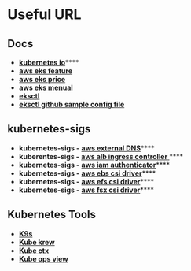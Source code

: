 # Useful URL

## Docs

* [**kubernetes io**](https://kubernetes.io)****
* ****[**aws eks feature**](https://aws.amazon.com/ko/eks/features/)****
* ****[**aws eks price**](https://aws.amazon.com/ko/eks/pricing/)****
* ****[**aws eks menual**](https://docs.aws.amazon.com/ko\_kr/eks/latest/userguide/getting-started.html)****
* ****[**eksctl**](https://eksctl.io)****
* ****[**eksctl github sample config file**](https://github.com/weaveworks/eksctl/tree/main/examples)****

## kubernetes-sigs

* **kubernetes-sigs -** [**aws external DNS**](https://github.com/kubernetes-sigs/external-dns)****
* **kuberentes-sigs -** [**aws alb ingress controller** ](https://github.com/kubernetes-sigs/aws-alb-ingress-controller)****
* **kubernetes-sigs -** [**aws iam authenticator**](https://github.com/kubernetes-sigs/aws-iam-authenticator)****
* **kubernetes-sigs -** [**aws ebs csi driver**](https://github.com/kubernetes-sigs/aws-ebs-csi-driver)****
* **kubernetes-sigs -** [**aws efs csi driver**](https://github.com/kubernetes-sigs/aws-efs-csi-driver)****
* **kubernetes-sigs -** [**aws fsx csi driver**](https://github.com/kubernetes-sigs/aws-fsx-csi-driver)****

## Kubernetes Tools

* ****[**K9s** ](https://github.com/derailed/k9s)****
* ****[**Kube krew**](https://github.com/kubernetes-sigs/krew)****
* ****[**Kube ctx**](https://github.com/kubernetes-sigs/krew-index/blob/master/plugins.md)****
* ****[**Kube ops view**](https://codeberg.org/hjacobs/kube-ops-view)****



&#x20;



